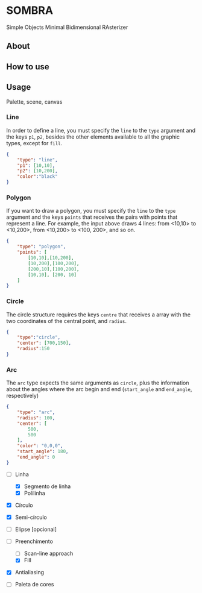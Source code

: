 # SOMBRA
Simple Objects Minimal Bidimensional RAsterizer
 
## About

## How to use

## Usage

Palette, scene, canvas

### Line

In order to define a line, you must specify the `line` to the `type` argument and the keys `p1`, `p2`, besides the other elements available to all the graphic types, except for  `fill`.

```json
{
    "type": "line",
    "p1": [10,10],
    "p2": [10,200],
    "color":"black"
}
```
### Polygon

If you want to draw a polygon, you must specify the `line` to the `type` argument and the keys `points` that receives the pairs with points that represent a line. For example, the input above draws 4 lines: from <10,10> to <10,200>, from <10,200> to <100, 200>, and so on.

```json
{
    "type": "polygon",
    "points": [
        [10,10],[10,200],
        [10,200],[100,200],
        [200,10],[100,200],
        [10,10], [200, 10]
    ]
}
```

### Circle

The circle structure requires the keys `centre` that receives a array with the two coordinates of the central point, and `radius`.

```json
{
    "type":"circle",
    "center": [700,150],
    "radius":150
}
```

### Arc

The `arc` type expects the same arguments as `circle`, plus the information about the angles where the arc begin and end (`start_angle` and `end_angle`, respectively)

```json
{
    "type": "arc",
    "radius": 100,
    "center": [
        500,
        500
    ],
    "color": "0,0,0",
    "start_angle": 180,
    "end_angle": 0
}
```

- [ ] Linha 

    - [x] Segmento de linha
    - [x] Polilinha
- [x] Círculo 
- [x] Semi-círculo
- [ ] Elipse [opcional]
- [ ] Preenchimento
    - [ ] Scan-line approach
    - [x] Fill
- [x] Antialiasing
- [ ] Paleta de cores
